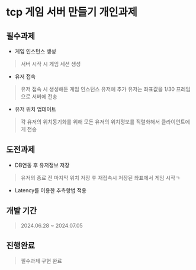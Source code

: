 # tcp 게임 서버 만들기 개인과제

## 필수과제

+ 게임 인스턴스 생성

> 서버 시작 시 게임 세션 생성

+ 유저 접속

> 유저 접속 시 생성해둔 게임 인스턴스 유저에 추가
> 유저는 좌표값을 1/30 프레임으로 서버에 전송

+ 유저 위치 업데이트

> 각 유저의 위치동기화를 위해 모든 유저의 위치정보를 직렬화해서 클라이언트에게 전송

## 도전과제

+ DB연동 후 유저정보 저장

> 유저의 종료 전 마지막 위치 저장 후 재접속시 저장된 좌표에서 게임 시작ㄱ

+ Latency를 이용한 추측항법 적용

## 개발 기간

> 2024.06.28 ~ 2024.07.05

## 진행완료

> 필수과제 구현 완료

